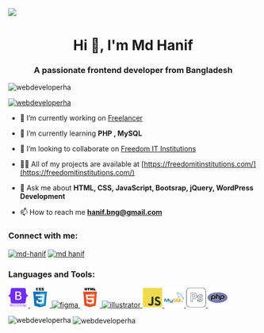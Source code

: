 <img src="https://media.licdn.com/dms/image/v2/D5616AQEQYVqtHA63IA/profile-displaybackgroundimage-shrink_350_1400/B56ZUzMz3iHsAY-/0/1740320757276?e=1748476800&v=beta&t=x1c_714odsV0S4riUfhE1c7hXT0HVdejJUd9brhlMg4">
<h1 align="center">Hi 👋, I'm Md Hanif</h1>
<h3 align="center">A passionate frontend developer from Bangladesh</h3>

<p align="left"> <img src="https://komarev.com/ghpvc/?username=webdeveloperha&label=Profile%20views&color=0e75b6&style=flat" alt="webdeveloperha" /> </p>

<p align="left"> <a href="https://github.com/ryo-ma/github-profile-trophy"><img src="https://github-profile-trophy.vercel.app/?username=webdeveloperha" alt="webdeveloperha" /></a> </p>

- 🔭 I’m currently working on [Freelancer](https://freedomitinstitutions.com/)

- 🌱 I’m currently learning **PHP , MySQL**

- 👯 I’m looking to collaborate on [Freedom IT Institutions](https://freedomitinstitutions.com/)

- 👨‍💻 All of my projects are available at [https://freedomitinstitutions.com/](https://freedomitinstitutions.com/)

- 💬 Ask me about **HTML, CSS, JavaScript, Bootsrap, jQuery, WordPress Development**

- 📫 How to reach me **hanif.bng@gmail.com**

<h3 align="left">Connect with me:</h3>
<p align="left">
<a href="https://linkedin.com/in/md-hanif" target="blank"><img align="center" src="https://raw.githubusercontent.com/rahuldkjain/github-profile-readme-generator/master/src/images/icons/Social/linked-in-alt.svg" alt="md-hanif" height="30" width="40" /></a>
<a href="https://fb.com/md hanif" target="blank"><img align="center" src="https://raw.githubusercontent.com/rahuldkjain/github-profile-readme-generator/master/src/images/icons/Social/facebook.svg" alt="md hanif" height="30" width="40" /></a>
</p>

<h3 align="left">Languages and Tools:</h3>
<p align="left"> <a href="https://getbootstrap.com" target="_blank" rel="noreferrer"> <img src="https://raw.githubusercontent.com/devicons/devicon/master/icons/bootstrap/bootstrap-plain-wordmark.svg" alt="bootstrap" width="40" height="40"/> </a> <a href="https://www.w3schools.com/css/" target="_blank" rel="noreferrer"> <img src="https://raw.githubusercontent.com/devicons/devicon/master/icons/css3/css3-original-wordmark.svg" alt="css3" width="40" height="40"/> </a> <a href="https://www.figma.com/" target="_blank" rel="noreferrer"> <img src="https://www.vectorlogo.zone/logos/figma/figma-icon.svg" alt="figma" width="40" height="40"/> </a> <a href="https://www.w3.org/html/" target="_blank" rel="noreferrer"> <img src="https://raw.githubusercontent.com/devicons/devicon/master/icons/html5/html5-original-wordmark.svg" alt="html5" width="40" height="40"/> </a> <a href="https://www.adobe.com/in/products/illustrator.html" target="_blank" rel="noreferrer"> <img src="https://www.vectorlogo.zone/logos/adobe_illustrator/adobe_illustrator-icon.svg" alt="illustrator" width="40" height="40"/> </a> <a href="https://developer.mozilla.org/en-US/docs/Web/JavaScript" target="_blank" rel="noreferrer"> <img src="https://raw.githubusercontent.com/devicons/devicon/master/icons/javascript/javascript-original.svg" alt="javascript" width="40" height="40"/> </a> <a href="https://www.mysql.com/" target="_blank" rel="noreferrer"> <img src="https://raw.githubusercontent.com/devicons/devicon/master/icons/mysql/mysql-original-wordmark.svg" alt="mysql" width="40" height="40"/> </a> <a href="https://www.photoshop.com/en" target="_blank" rel="noreferrer"> <img src="https://raw.githubusercontent.com/devicons/devicon/master/icons/photoshop/photoshop-line.svg" alt="photoshop" width="40" height="40"/> </a> <a href="https://www.php.net" target="_blank" rel="noreferrer"> <img src="https://raw.githubusercontent.com/devicons/devicon/master/icons/php/php-original.svg" alt="php" width="40" height="40"/> </a> </p>

<p><img align="left" src="https://github-readme-stats.vercel.app/api/top-langs?username=webdeveloperha&show_icons=true&locale=en&layout=compact" alt="webdeveloperha" /></p>

<p>&nbsp;<img align="center" src="https://github-readme-stats.vercel.app/api?username=webdeveloperha&show_icons=true&locale=en" alt="webdeveloperha" /></p>
